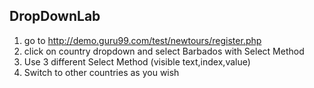 ## DropDownLab

1) go to http://demo.guru99.com/test/newtours/register.php
2) click on country dropdown and select Barbados with Select Method
3) Use 3 different Select Method (visible text,index,value)
4) Switch to other countries as you wish